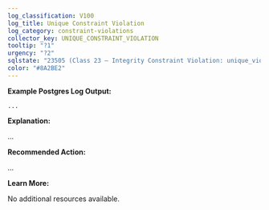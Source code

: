 ```yaml
---
log_classification: V100
log_title: Unique Constraint Violation
log_category: constraint-violations
collector_key: UNIQUE_CONSTRAINT_VIOLATION
tooltip: "?1"
urgency: "?2"
sqlstate: "23505 (Class 23 — Integrity Constraint Violation: unique_violation)"
color: "#8A2BE2"
---
```


**Example Postgres Log Output:**

```
...
```

**Explanation:**

...

**Recommended Action:**

...

**Learn More:**

No additional resources available.
